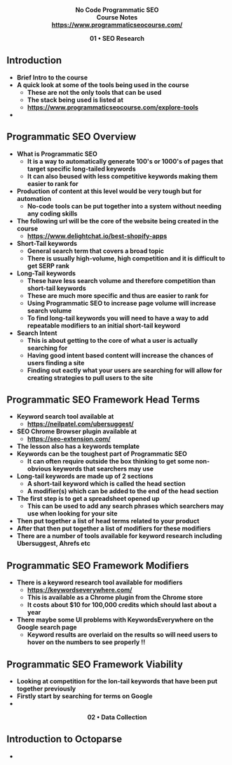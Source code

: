 <b><p align=center>                    
  No Code Programmatic SEO </br>
  Course Notes  
https://www.programmaticseocourse.com/

<p align=center>01 • SEO Research <br/>
  
Introduction
  -
  - Brief Intro to the course
  - A quick look at some of the tools being used in the course
    - These are not the only tools that can be used
    - The stack being used is listed at 
    - https://www.programmaticseocourse.com/explore-tools
  -

Programmatic SEO Overview
  -
  - What is Programmatic SEO
    - It is a way to automatically generate 100's or 1000's of pages that target specific long-tailed keywords
    - It can also beused with less competitive keywords making them easier to rank for
  - Production of content at this level would be very tough but for automation
    - No-code tools can be put together into a system without needing any coding skills
  - The following url will be the core of the website being created in the course
    - https://www.delightchat.io/best-shopify-apps
  - Short-Tail keywords
    - General search term that covers a broad topic
    - There is usually high-volume, high competition and it is difficult to get SERP rank
  - Long-Tail keywords
    - These have less search volume and therefore competition than short-tail keywords
    - These are much more specific and thus are easier to rank for
    - Using Programmatic SEO to increase page volume will increase search volume
    - To find long-tail keywords you will need to have a way to add repeatable modifiers to an initial short-tail keyword
  - Search Intent
    - This is about getting to the core of what a user is actually searching for
    - Having good intent based content will increase the chances of users finding a site
    - Finding out eactly what your users are searching for will allow for creating strategies to pull users to the site

Programmatic SEO Framework Head Terms
  -
  - Keyword search tool available at
    - https://neilpatel.com/ubersuggest/
  - SEO Chrome Browser plugin available at
    - https://seo-extension.com/
  - The lesson also has a keywords template 
  - Keywords can be the toughest part of Programmatic SEO
    - It can often require outside the box thinking to get some non-obvious keywords that searchers may use
  - Long-tail keywords are made up of 2 sections
    - A short-tail keyword which is called the head section
    - A modifier(s) which can be added to the end of the head section
  - The first step is to get a spreadsheet opened up
    - This can be used to add any search phrases which searchers may use when looking for your site
  - Then put together a list of head terms related to your product 
  - After that then put together a list of modifiers for these modifiers
  - There are a number of tools available for keyword research including Ubersuggest, Ahrefs etc

Programmatic SEO Framework Modifiers
  -
  - There is a keyword research tool available for modifiers
    - https://keywordseverywhere.com/
    - This is available as a Chrome plugin from the Chrome store
    - It costs about $10 for 100,000 credits which should last about a year
  - There maybe some UI problems with KeywordsEverywhere on the Google search page
    - Keyword results are overlaid on the results so will need users to hover on the numbers to see properly !!
  
Programmatic SEO Framework Viability
  -
  - Looking at competition for the lon-tail keywords that have been put together previously
  - Firstly start by searching for terms on Google
  - 

<p align=center>02 • Data Collection <br />
  
Introduction to Octoparse
  -
  -
